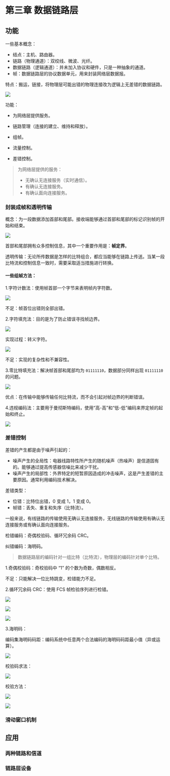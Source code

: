 # 第三章 数据链路层

## 功能

一些基本概念：

- 结点：主机、路由器。
- 链路（物理通道）：双绞线、微波、光纤。
- 数据链路（逻辑通道）：并未加入协议和硬件，只是一种抽象的通道。
- 帧：数据链路层的协议数据单元，用来封装网络层数据报。

特点：搬运，链接，将物理层可能出错的物理连接改为逻辑上无差错的数据链路。

![](https://i0.hdslb.com/bfs/album/6a1920b4a46cac2f32d61ed5e24096f009de5784.png)

功能：

- 为网络层提供服务。

- 链路管理（连接的建立、维持和释放）。
- 组帧。
- 流量控制。
- 差错控制。

> 为网络层提供的服务：
>
> - 无确认无连接服务（实时通信）。
> - 有确认无连接服务。
> - 有确认面向连接服务。

### 封装成帧和透明传输

概念：为一段数据添加首部和尾部。接收端能够通过首部和尾部的标记识别帧的开始和结束。

![](https://i0.hdslb.com/bfs/album/1d2b051dbd6a21b72e82df36f8c84f607f1086ac.png)

首部和尾部拥有众多控制信息，其中一个重要作用是：**帧定界**。

透明传输：无论所传数据是怎样的比特组合，都应当能够在链路上传送。当某一段比特流和控制信息一致时，需要采取适当措施进行转换。

#### 一些组帧方法：

1.字符计数法：使用帧首部一个字节来表明帧内字符数。

![](https://i0.hdslb.com/bfs/album/1cbc3146bb94a0685e075c600f3ef964c7079f22.png)

不足：帧首位出错则全部出错。

2.字符填充法：目的是为了防止错误寻找帧边界。

![](https://i0.hdslb.com/bfs/album/79fae00456f744f4a35ad0bad8e380a74749b94e.png)

实现过程：转义字符。

![](https://i0.hdslb.com/bfs/album/3b0195d6cea13729f523f1694c7b4a0bac3ecbc0.png)

不足：实现的复杂性和不兼容性。

3.零比特填充法：解决帧首部和尾部均为 `01111110`，数据部分同样出现 `01111110` 的问题。

![](https://i0.hdslb.com/bfs/album/668dd23e84129b16f6f9e8f466d4eef55ea60b5d.png)

优点：在传输中能够传输任何比特流，而不会引起对帧边界的判断错误。

4.违规编码法：主要用于曼彻斯特编码，使用“高-高”和“低-低”编码来界定帧的起始和终止。

![](https://i0.hdslb.com/bfs/album/31f9bfff3a89cb470d899bf744d7fd4c92c04751.png)

### 差错控制

差错的产生都是由于噪声引起的：

- 噪声产生的全局性：电器线路特性所产生的随机噪声（热噪声）是信道固有的。能够通过提高传感器信噪比来减少干扰。
- 噪声产生的局部性：外界特定的短暂原因造成的冲击噪声，这是产生差错的主要原因。通常利用编码技术解决。

差错类型：

- 位错：比特位出错，0 变成 1，1 变成 0。
- 帧错：丢失、重复和失序（比特流）。

一般来说，有线链路的传输使用无确认无连接服务，无线链路的传输使用有确认无连接服务或有确认面向连接服务。

检错编码：奇偶校验码、循环冗余码 CRC。

纠错编码：海明码。

> 数据链路层的编码针对一组比特（比特流），物理层的编码针对单个比特。

1.奇偶校验码：奇校验码中 “1” 的个数为奇数，偶数相反。

不足：只能解决一位比特跳变，检错能力不足。

2.循环冗余码 CRC：使用 FCS 帧检验序列进行检错。

![](https://i0.hdslb.com/bfs/album/43bef0eb4715cf556317a1a4396b71b1e4b9e9c6.png)

![](https://i0.hdslb.com/bfs/album/160a090191592db7e5d27f57365261dbf0f61eaf.png)

![](https://i0.hdslb.com/bfs/album/7e538d907a4205d549449fa2db4475bdd0e08c00.png)

3.海明码：

编码集海明码码距：编码系统中任意两个合法编码的海明码码距最小值（异或运算）。

![](https://i0.hdslb.com/bfs/album/38f9142f7a0b1f275da38b1f3bf62b9fae358cb9.png)

校验码求法：

![](https://i0.hdslb.com/bfs/album/5399acc4cd23db4ba88624b8e169fd6e5fac1e89.png)

校验方法：

![](https://i0.hdslb.com/bfs/album/1da724d81b3be99561c5dd66bf9ca49690051c9a.png)

![](https://i0.hdslb.com/bfs/album/6344e140fd7dc7bc23523504c2de6524c6b88c2d.png)

### 滑动窗口机制



## 应用

### 两种链路和信道



### 链路层设备

